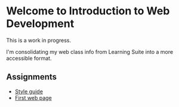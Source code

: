 # Welcome to Introduction to Web Development

This is a work in progress.

I'm consolidating my web class info from Learning Suite into a more accessible format.

## Assignments

- [Style guide](parts/setup/style-guide/assignment)
- [First web page](parts/html/html-basics/assignment)
